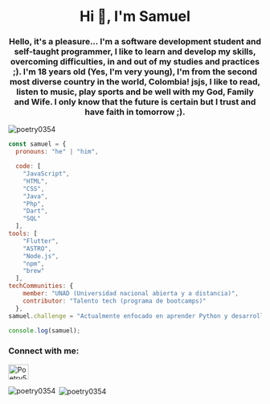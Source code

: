<h1 align="center">Hi 👋, I'm Samuel</h1>
<h3 align="center">Hello, it's a pleasure... I'm a software development student and self-taught programmer, I like to learn and develop my skills, overcoming difficulties, in and out of my studies and practices ;). I'm 18 years old (Yes, I'm very young), I'm from the second most diverse country in the world, Colombia! jsjs, I like to read, listen to music, play sports and be well with my God, Family and Wife. I only know that the future is certain but I trust and have faith in tomorrow ;).</h3>

<p align="left"> <img src="https://komarev.com/ghpvc/?username=poetry0354&label=Profile%20views&color=0e75b6&style=flat" alt="poetry0354" /> </p>

```javascript
const samuel = {
  pronouns: "he" | "him",

  code: [
    "JavaScript",
    "HTML",
    "CSS",
    "Java",
    "Php",
    "Dart",
    "SQL"
  ],
tools: [
    "Flutter",
    "ASTRO",
    "Node.js",
    "npm",
    "brew"
  ],
techCommunities: {
    member: "UNAD (Universidad nacional abierta y a distancia)",
    contributor: "Talento tech (programa de bootcamps)"
  },
samuel.challenge = "Actualmente enfocado en aprender Python y desarrollando una landing page hotelera como Diseñador y Dev en el programa Talento tech. También está ayudando en un grupo de estudio de Java en su ciudad y busca desarrollar excelentes habilidades técnicas.";

console.log(samuel);
```


<h3 align="left">Connect with me:</h3>
<p align="left">
<a href="https://discord.gg/Poetry54.03" target="blank"><img align="center" src="https://raw.githubusercontent.com/rahuldkjain/github-profile-readme-generator/master/src/images/icons/Social/discord.svg" alt="Poetry54.03" height="30" width="40" /></a>
</p>



<p><img align="left" src="https://github-readme-stats.vercel.app/api/top-langs?username=poetry0354&show_icons=true&locale=en&layout=compact" alt="poetry0354" /></p>

<p>&nbsp;<img align="center" src="https://github-readme-stats.vercel.app/api?username=poetry0354&show_icons=true&locale=en" alt="poetry0354" /></p>



